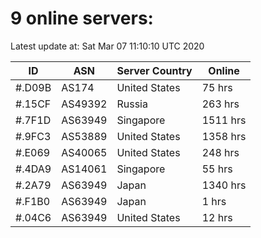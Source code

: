 # 9 online servers:

Latest update at: Sat Mar 07 11:10:10 UTC 2020

| ID | ASN | Server Country | Online |
| -- | --- | -------------- | ------ |
| #.D09B | AS174 | United States | 75 hrs |
| #.15CF | AS49392 | Russia | 263 hrs |
| #.7F1D | AS63949 | Singapore | 1511 hrs |
| #.9FC3 | AS53889 | United States | 1358 hrs |
| #.E069 | AS40065 | United States | 248 hrs |
| #.4DA9 | AS14061 | Singapore | 55 hrs |
| #.2A79 | AS63949 | Japan | 1340 hrs |
| #.F1B0 | AS63949 | Japan | 1 hrs |
| #.04C6 | AS63949 | United States | 12 hrs |

